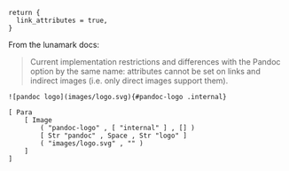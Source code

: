 ``` {#options .lua}
return {
  link_attributes = true,
}
```

From the lunamark docs:

> Current implementation restrictions and differences with the Pandoc
> option by the same name: attributes cannot be set on links
> and indirect images (i.e. only direct images support them).

``` {#input .markdown}
![pandoc logo](images/logo.svg){#pandoc-logo .internal}
```

``` {#output .haskell}
[ Para
    [ Image
        ( "pandoc-logo" , [ "internal" ] , [] )
        [ Str "pandoc" , Space , Str "logo" ]
        ( "images/logo.svg" , "" )
    ]
]
```
